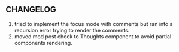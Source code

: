 ## CHANGELOG

1. tried to implement the focus mode with comments but ran into a recursion error trying to render the comments.
2. moved mod post check to Thoughts component to avoid partial components rendering.
